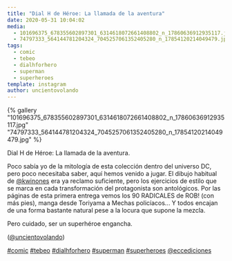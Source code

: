 ```yaml
---
title: "Dial H de Héroe: La llamada de la aventura"
date: 2020-05-31 10:04:02
media: 
  - 101696375_678355602897301_6314618072661408802_n_17860636912935117.jpg
  - 74797333_564144781204324_7045257061352405280_n_17854120214049479.jpg
tags: 
  - comic
  - tebeo
  - dialhforhero
  - superman
  - superheroes
template: instagram
author: uncientovolando
---
```


{% gallery "101696375_678355602897301_6314618072661408802_n_17860636912935117.jpg" "74797333_564144781204324_7045257061352405280_n_17854120214049479.jpg" %}

Dial H de Héroe: La llamada de la aventura.

Poco sabía yo de la mitología de esta colección dentro del universo DC, pero poco necesitaba saber, aquí hemos venido a jugar. El dibujo habitual de [@kwinones](https://instagram.com/kwinones) era ya reclamo suficiente, pero los ejercicios de estilo que se marca en cada transformación del protagonista son antológicos. Por las páginas de esta primera entrega vemos los 90 RADICALES de ROB! (con más pies), manga desde Toriyama a Mechas policíacos... Y todos encajan de una forma bastante natural pese a la locura que supone la mezcla.

Pero cuidado, ser un superhéroe engancha.

([@uncientovolando](https://instagram.com/uncientovolando))

[#comic](/etiquetas/comic) [#tebeo](/etiquetas/tebeo) [#dialhforhero](/etiquetas/dialhforhero) [#superman](/etiquetas/superman) [#superheroes](/etiquetas/superheroes) [@eccediciones](https://instagram.com/eccediciones)

